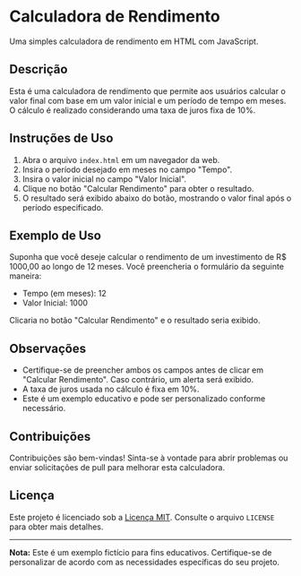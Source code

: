 # Calculadora de Rendimento

Uma simples calculadora de rendimento em HTML com JavaScript.

## Descrição

Esta é uma calculadora de rendimento que permite aos usuários calcular o valor final com base em um valor inicial e um período de tempo em meses. O cálculo é realizado considerando uma taxa de juros fixa de 10%.

## Instruções de Uso

1. Abra o arquivo `index.html` em um navegador da web.
2. Insira o período desejado em meses no campo "Tempo".
3. Insira o valor inicial no campo "Valor Inicial".
4. Clique no botão "Calcular Rendimento" para obter o resultado.
5. O resultado será exibido abaixo do botão, mostrando o valor final após o período especificado.

## Exemplo de Uso

Suponha que você deseje calcular o rendimento de um investimento de R$ 1000,00 ao longo de 12 meses. Você preencheria o formulário da seguinte maneira:

- Tempo (em meses): 12
- Valor Inicial: 1000

Clicaria no botão "Calcular Rendimento" e o resultado seria exibido.

## Observações

- Certifique-se de preencher ambos os campos antes de clicar em "Calcular Rendimento". Caso contrário, um alerta será exibido.
- A taxa de juros usada no cálculo é fixa em 10%.
- Este é um exemplo educativo e pode ser personalizado conforme necessário.

## Contribuições

Contribuições são bem-vindas! Sinta-se à vontade para abrir problemas ou enviar solicitações de pull para melhorar esta calculadora.

## Licença

Este projeto é licenciado sob a [Licença MIT](LICENSE). Consulte o arquivo `LICENSE` para obter mais detalhes.

---

**Nota:** Este é um exemplo fictício para fins educativos. Certifique-se de personalizar de acordo com as necessidades específicas do seu projeto.
